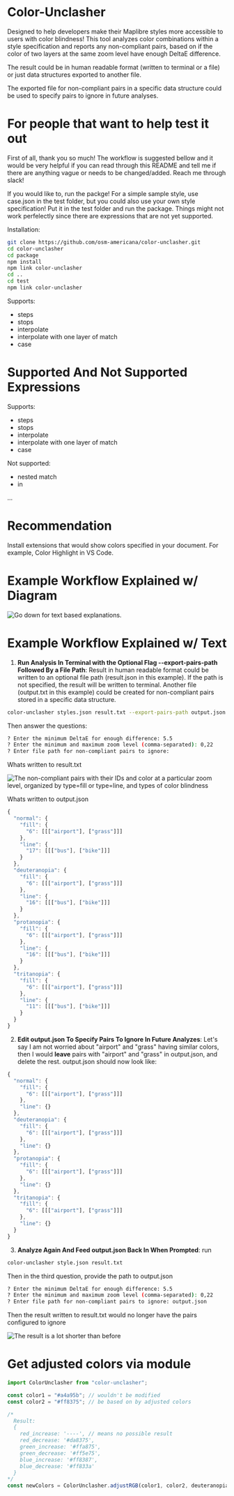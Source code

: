 # Color-Unclasher

Designed to help developers make their Maplibre styles more accessible to users with color blindness! This tool analyzes color combinations within a style specification and reports any non-compliant pairs, based on if the color of two layers at the same zoom level have enough DeltaE difference.

The result could be in human readable format (written to terminal or a file) or just data structures exported to another file. 

The exported file for non-compliant pairs in a specific data structure could be used to specify pairs to ignore in future analyses.

# For people that want to help test it out
First of all, thank you so much! The workflow is suggested bellow and it would be very helpful if you can read through this README and tell me if there are anything vague or needs to be changed/added. Reach me through slack! 

If you would like to, run the packge! For a simple sample style, use case.json in the test folder, but you could also use your own style specification! Put it in the test folder and run the package. Things might not work perfelectly since there are expressions that are not yet supported.


Installation:

```sh
git clone https://github.com/osm-americana/color-unclasher.git
cd color-unclasher
cd package
npm install
npm link color-unclasher
cd ..
cd test
npm link color-unclasher
```

Supports:
-  steps
-  stops
-  interpolate
-  interpolate with one layer of match
-  case

# Supported And Not Supported Expressions
Supports:
-  steps
-  stops
-  interpolate
-  interpolate with one layer of match
-  case

Not supported:
- nested match
- in

...
  
# Recommendation

Install extensions that would show colors specified in your document. For example, Color Highlight in VS Code.

# Example Workflow Explained w/ Diagram
![Go down for text based explanations.](.github/d.png)

# Example Workflow Explained w/ Text
1.  **Run Analysis In Terminal with the Optional Flag --export-pairs-path Followed By a File Path**: Result in human readable format could be written to an optional file path (result.json in this example). If the path is not specified, the result will be written to terminal. Another file (output.txt in this example) could be created for non-compliant pairs stored in a specific data structure.

```sh
color-unclasher styles.json result.txt --export-pairs-path output.json
```

Then answer the questions:
```sh
? Enter the minimum DeltaE for enough difference: 5.5
? Enter the minimum and maximum zoom level (comma-separated): 0,22
? Enter file path for non-compliant pairs to ignore: 
```

Whats written to result.txt

![The non-compliant pairs with their IDs and color at a particular zoom level, organized by type=fill or type=line, and types of color blindness](.github/r1.png)

Whats written to output.json

```js
{
  "normal": {
    "fill": {
      "6": [[["airport"], ["grass"]]]
    },
    "line": {
      "17": [[["bus"], ["bike"]]]
    }
  },
  "deuteranopia": {
    "fill": {
      "6": [[["airport"], ["grass"]]]
    },
    "line": {
      "16": [[["bus"], ["bike"]]]
    }
  },
  "protanopia": {
    "fill": {
      "6": [[["airport"], ["grass"]]]
    },
    "line": {
      "16": [[["bus"], ["bike"]]]
    }
  },
  "tritanopia": {
    "fill": {
      "6": [[["airport"], ["grass"]]]
    },
    "line": {
      "11": [[["bus"], ["bike"]]]
    }
  }
}
```

2. **Edit output.json To Specify Pairs To Ignore In Future Analyzes**: Let's say I am not worried about "airport" and "grass" having similar colors, then I would **leave** pairs with "airport" and "grass" in output.json, and delete the rest. output.json should now look like:

```js
{
  "normal": {
    "fill": {
      "6": [[["airport"], ["grass"]]]
    },
    "line": {}
  },
  "deuteranopia": {
    "fill": {
      "6": [[["airport"], ["grass"]]]
    },
    "line": {}
  },
  "protanopia": {
    "fill": {
      "6": [[["airport"], ["grass"]]]
    },
    "line": {}
  },
  "tritanopia": {
    "fill": {
      "6": [[["airport"], ["grass"]]]
    },
    "line": {}
  }
}
```

3. **Analyze Again And Feed output.json Back In When Prompted**: run

```sh
color-unclasher style.json result.txt
```
Then in the third question, provide the path to output.json
```sh
? Enter the minimum DeltaE for enough difference: 5.5
? Enter the minimum and maximum zoom level (comma-separated): 0,22
? Enter file path for non-compliant pairs to ignore: output.json
```

Then the result written to result.txt would no longer have the pairs configured to ignore

![The result is a lot shorter than before](.github/r2.png)

# Get adjusted colors via module

```js
import ColorUnclasher from "color-unclasher";

const color1 = "#a4a95b"; // wouldn't be modified
const color2 = "#ff8375"; // be based on by adjusted colors 

/*
  Result:
  {
    red_increase: '----', // means no possible result
    red_decrease: '#da8375',
    green_increase: '#ffa875',
    green_decrease: '#ff5e75',
    blue_increase: '#ff8387',
    blue_decrease: '#ff833a'
  }
*/
const newColors = ColorUnclasher.adjustRGB(color1, color2, deuteranopia);
```
